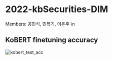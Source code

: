 # 2022-kbSecurities-DIM
Members: 공민석, 민복기, 이윤주 \n
## KoBERT finetuning accuracy
![kobert_test_acc](https://user-images.githubusercontent.com/81498680/160960601-09fed71f-21ad-40b8-a191-3cdea350bc43.png)
